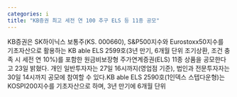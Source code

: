 ```yaml
---
categories: i
title: "KB증권 최고 세전 연 100 추구 ELS 등 11종 공모"
---
```

KB증권은 SK하이닉스 보통주(KS. 000660), S&P500지수와 Eurostoxx50지수를 기초자산으로 활용하는 KB able ELS 2599호(3년 만기, 6개월 단위 조기상환, 조건 충족 시 세전 연 10%)를 포함한 원금비보장형 주가연계증권(ELS) 11종 상품을 공모한다고 23일 밝혔다. 개인 일반투자자는 27일 16시까지(영업점 기준), 법인과 전문투자자는 30일 14시까지 공모에 참여할 수 있다.KB able ELS 2590호(1인덱스 스텝다운형)는 KOSPI200지수를 기초자산으로 하며, 3년 만기에 6개월 단위